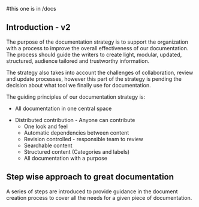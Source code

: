 #this one is in /docs
## Introduction - v2

The purpose of the documentation strategy is to support the organization with a process to improve the overall effectiveness of our documentation. The process should guide the writers to create light, modular, updated, structured, audience tailored and trustworthy information. 

The strategy also takes into account the challenges of collaboration, review and update processes, however this part of the strategy is pending the decision about what tool we finally use for documentation.


The guiding principles of our documentation strategy is:
* All documentation in one central space
- Distributed contribution - Anyone can contribute
  *  One look and feel
  *  Automatic dependencies between content
  *  Revision controlled - responsible team to review
  *  Searchable content
  *  Structured content (Categories and labels)
  *  All documentation with a purpose


## Step wise approach to great documentation

A series of steps are introduced to provide guidance in the document creation process to cover all the needs for a given piece of documentation.
